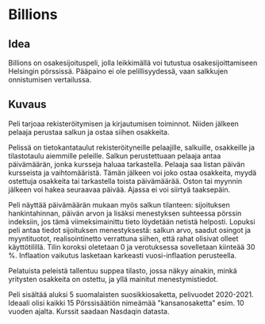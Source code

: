 # Billions

## Idea

Billions on osakesijoituspeli, jolla leikkimällä voi tutustua osakesijoittamiseen Helsingin pörssissä. Pääpaino ei ole pelillisyydessä, vaan salkkujen onnistumisen vertailussa.

## Kuvaus

Peli tarjoaa rekisteröitymisen ja kirjautumisen toiminnot.
Niiden jälkeen pelaaja perustaa salkun ja ostaa siihen osakkeita.

Pelissä on tietokantataulut rekisteröityneille pelaajille, salkuille, osakkeille ja tilastotaulu aiemmille peleille.
Salkun perustettuaan pelaaja antaa päivämäärän, jonka kursseja haluaa tarkastella. Pelaaja saa listan päivän kursseista ja vaihtomääristä. Tämän jälkeen voi joko ostaa osakkeita, myydä ostettuja osakkeita tai tarkastella toista päivämäärää. Oston tai myynnin jälkeen voi hakea seuraavaa päivää. Ajassa ei voi siirtyä taaksepäin.

Peli näyttää päivämäärän mukaan myös salkun tilanteen: sijoituksen hankintahinnan, päivän arvon ja lisäksi menestyksen suhteessa pörssin indeksiin, jos tämä viimeksimainittu tieto löydetään netistä helposti. Lopuksi peli antaa tiedot sijoituksen menestyksestä: salkun arvo, saadut osingot ja myyntituotot, realisointinetto verrattuna siihen, että rahat olisivat olleet käyttötilillä. Tilin koroksi oletetaan 0 ja verotuksessa sovelletaan kiinteää 30 %. Inflaation vaikutus lasketaan karkeasti vuosi-inflaation perusteella.

Pelatuista peleistä tallentuu suppea tilasto, jossa näkyy ainakin, minkä yritysten osakkeita on ostettu, ja yllä mainitut menestymistiedot.

Peli sisältää aluksi 5 suomalaisten suosikkiosaketta, pelivuodet 2020-2021. Ideaali olisi kaikki 15 Pörssisäätiön nimeämää "kansanosaketta" esim. 10 vuoden ajalta. Kurssit saadaan Nasdaqin datasta.



